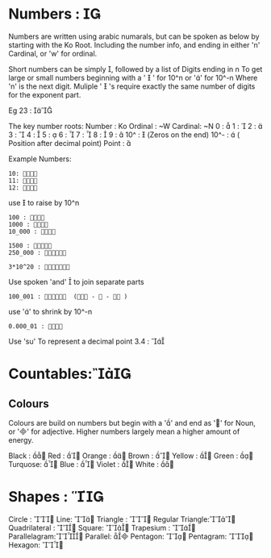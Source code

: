 Numbers : 
===========

Numbers are written using arabic numarals, but can be spoken as below by starting with the Ko Root. Including the number info, and ending in either 'n' Cardinal, or 'w' for ordinal.


Short numbers can be simply , followed by a list of Digits ending in n
To get large or small numbers beginning with a '  ' for 10^n or '' for 10^-n Where 'n' is the next digit. Muliple '  's require exactly the same number of digits for the exponent part.

Eg
	 23 : 

The key number roots:
    Number  : Ko
    Ordinal : ~W
    Cardinal: ~N
    0 : 
    1 : 
    2 : 
    3 : 
    4 : 
    5 : 
    6 : 
    7 : 
    8 : 
    9 : 
    10^     :   (Zeros on the end)
    10^-    :  ( Position after decimal point)
    Point   : 

Example Numbers:

    10: 
    11: 
    12:  

use  to raise by 10^n

    100 :  
    1000 :  
    10_000 : 

    1500 : 
    250_000 : 

    3*10^20 : 

Use spoken 'and'   to join separate parts

    100_001 :   ( -  -  )

use '' to shrink by 10^-n

    0.000_01 : 

Use 'su' To represent a decimal point
    3.4 : 


Countables:
==========

Colours
----------------
Colours are build on numbers but begin with a '' and end as '' for Noun, or '' for adjective. Higher numbers largely mean a higher amount of energy.

Black   :  
Red     :  
Orange  :  
Brown   : 
Yellow  : 
Green   : 
Turquose: 
Blue    : 
Violet  : 
White   : 

Shapes : 
=======

Circle : 
Line: 
Triangle : 
Regular Triangle:
Quadrilateral : 
Square: 
Trapesium : 
Parallelagram: 
Parallel:  
Pentagon: 
Pentagram: 
Hexagon: 


